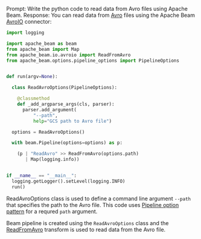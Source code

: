 Prompt:
Write the python code to read data from Avro files using Apache Beam.
Response:
You can read data from [Avro](https://avro.apache.org/) files using the Apache Beam [AvroIO](https://beam.apache.org/releases/pydoc/current/apache_beam.io.avroio.html) connector:

```python
import logging

import apache_beam as beam
from apache_beam import Map
from apache_beam.io.avroio import ReadFromAvro
from apache_beam.options.pipeline_options import PipelineOptions


def run(argv=None):

  class ReadAvroOptions(PipelineOptions):

    @classmethod
    def _add_argparse_args(cls, parser):
      parser.add_argument(
          "--path",
          help="GCS path to Avro file")

  options = ReadAvroOptions()

  with beam.Pipeline(options=options) as p:

    (p | "ReadAvro" >> ReadFromAvro(options.path)
       | Map(logging.info))


if __name__ == "__main__":
  logging.getLogger().setLevel(logging.INFO)
  run()
```
ReadAvroOptions class is used to define a command line argument `--path` that specifies the path to the Avro file. This code uses [Pipeline option pattern](https://beam.apache.org/documentation/patterns/pipeline-options/) for a requred `path` argument.

Beam pipeline is created using the `ReadAvroOptions` class and the [ReadFromAvro](https://beam.apache.org/releases/pydoc/current/apache_beam.io.avroio.html#apache_beam.io.avroio.ReadFromAvro) transform is used to read data from the Avro file.


